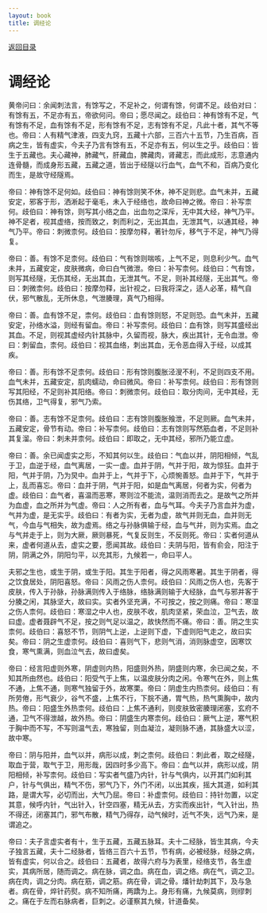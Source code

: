 ```yaml
---
layout: book
title: 调经论
---
```


[返回目录](./)

# 调经论

黄帝问曰：余闻刺法言，有馀写之，不足补之，何谓有馀，何谓不足。歧伯对曰：有馀有五，不足亦有五，帝欲何问。帝曰；愿尽闻之。歧伯曰：神有馀有不足，气有馀有不足，血有馀有不足，形有馀有不足，志有馀有不足，凡此十者，其气不等也。帝曰：人有精气津液，四支九窍，五藏十六部，三百六十五节，乃生百病，百病之生，皆有虚实，今夫子乃言有馀有五，不足亦有五，何以生之乎。歧伯曰：皆生于五藏也。夫心藏神，肺藏气，肝藏血，脾藏肉，肾藏志，而此成形，志意通内连骨髓，而成身形五藏，五藏之道，皆出于经隧以行血气，血气不和，百病乃变化而生，是故守经隧焉。

帝曰：神有馀不足何如。歧伯曰：神有馀则笑不休，神不足则悲。血气未并，五藏安定，邪客于形，洒淅起于毫毛，未入于经络也，故命曰神之微。帝曰：补写柰何。歧伯曰：神有馀，则写其小络之血，出血勿之深斥，无中其大经，神气乃平。神不足者，视其虚络，按而致之，刺而利之，无出其血，无泄其气，以通其经，神气乃平。帝曰：刺微柰何。歧伯曰：按摩勿释，著针勿斥，移气于不足，神气乃得复。

帝曰：善。有馀不足柰何。歧伯曰：气有馀则喘咳，上气不足，则息利少气。血气未并，五藏安定，皮肤微病，命曰白气微泄。帝曰：补写柰何。歧伯曰：气有馀，则写其经隧，无伤其经，无出其血，无泄其气。不足，则补其经隧，无出其气。帝曰：刺微柰何。歧伯曰：按摩勿释，出针视之，曰我将深之，适人必革，精气自伏，邪气散乱，无所休息，气泄腠理，真气乃相得。

帝曰：善。血有馀不足，柰何。歧伯曰：血有馀则怒，不足则恐。血气未并，五藏安定，孙络水溢，则经有留血。帝曰：补写柰何。歧伯曰：血有馀，则写其盛经出其血。不足，则视其虚经内针其脉中，久留而视，脉大，疾出其针，无令血泄。帝曰：刺留血，柰何。歧伯曰：视其血络，刺出其血，无令恶血得入于经，以成其疾。

帝曰：善。形有馀不足柰何。歧伯曰：形有馀则腹胀泾溲不利，不足则四支不用。血气未并，五藏安定，肌肉蠕动，命曰微风。帝曰：补写柰何。歧伯曰：形有馀则写其阳经，不足则补其阳络。帝曰：刺微柰何。歧伯曰：取分肉间，无中其经，无伤其络，卫气得复，邪气乃索。

帝曰：善。志有馀不足柰何。歧伯曰：志有馀则腹胀飱泄，不足则厥。血气未并，五藏安定，骨节有动。帝曰：补写柰何。歧伯曰：志有馀则写然筋血者，不足则补其复溜。帝曰：刺未并柰何。歧伯曰：即取之，无中其经，邪所乃能立虚。

帝曰：善。余已闻虚实之形，不知其何以生。歧伯曰：气血以并，阴阳相倾，气乱于卫，血逆于经，血气离居，一实一虚。血并于阴，气并于阳，故为惊狂。血并于阳，气并于阴，乃为炅中。血并于上，气并于下，心烦惋善怒。血并于下，气并于上，乱而喜忘。帝曰：血并于阴，气并于阳，如是血气离居，何者为实，何者为虚。歧伯曰：血气者，喜温而恶寒，寒则泣不能流，温则消而去之。是故气之所并为血虚，血之所并为气虚。帝曰：人之所有者，血与气耳。今夫子乃言血并为虚，气并为虚，是无实乎。歧伯曰：有者为实，无者为虚，故气并则无血，血并则无气，今血与气相失，故为虚焉。络之与孙脉俱输于经，血与气并，则为实焉。血之与气并走于上，则为大厥，厥则暴死，气复反则生，不反则死。帝曰：实者何道从来，虚者何道从去，虚实之要，愿闻其故。歧伯曰：夫阴与阳，皆有俞会，阳注于阴，阴满之外，阴阳匀平，以充其形，九候若一，命曰平人。

夫邪之生也，或生于阴，或生于阳。其生于阳者，得之风雨寒暑。其生于阴者，得之饮食居处，阴阳喜怒。帝曰：风雨之伤人柰何。歧伯曰：风雨之伤人也，先客于皮肤，传入于孙脉，孙脉满则传入于络脉，络脉满则输于大经脉，血气与邪并客于分腠之闲，其脉坚大，故曰实。实者外坚充满，不可按之，按之则痛。帝曰：寒湿之伤人柰何。歧伯曰：寒湿之中人也，皮肤不收，肌肉坚紧，荣血泣，卫气去，故曰虚。虚者聂辟气不足，按之则气足以温之，故快然而不痛。帝曰：善。阴之生实柰何。歧伯曰：喜怒不节，则阴气上逆，上逆则下虚，下虚则阳气走之，故曰实矣。帝曰：阴之生虚柰何。歧伯曰：喜则气下，悲则气消，消则脉虚空，因寒饮食，寒气熏满，则血泣气去，故曰虚矣。

帝曰：经言阳虚则外寒，阴虚则内热，阳盛则外热，阴盛则内寒，余已闻之矣，不知其所由然也。歧伯曰：阳受气于上焦，以温皮肤分肉之闲。令寒气在外，则上焦不通，上焦不通，则寒气独留于外，故寒栗。帝曰：阴虚生内热柰何。歧伯曰：有所劳倦，形气衰少，谷气不盛，上焦不行，下脘不通，胃气热，热气熏胸中，故内热。帝曰：阳盛生外热柰何。歧伯曰：上焦不通利，则皮肤致密腠理闭塞，玄府不通，卫气不得泄越，故外热。帝曰：阴盛生内寒柰何。歧伯曰：厥气上逆，寒气积于胸中而不写，不写则温气去，寒独留，则血凝泣，凝则脉不通，其脉盛大以涩，故中寒。

帝曰：阴与阳并，血气以并，病形以成，刺之柰何。歧伯曰：刺此者，取之经隧，取血于营，取气于卫，用形哉，因四时多少高下。帝曰：血气以并，病形以成，阴阳相倾，补写柰何。歧伯曰：写实者气盛乃内针，针与气俱内，以开其门如利其户，针与气俱出，精气不伤，邪气乃下，外门不闭，以出其疾，摇大其道，如利其路，是谓大写，必切而出，大气乃屈。帝曰：补虚柰何。歧伯曰：持针勿置，以定其意，候呼内针，气出针入，针空四塞，精无从去，方实而疾出针，气入针出，热不得还，闭塞其门，邪气布散，精气乃得存，动气候时，近气不失，远气乃来，是谓追之。

帝曰：夫子言虚实者有十，生于五藏，五藏五脉耳。夫十二经脉，皆生其病，今夫子独言五藏，夫十二经脉者，皆络三百六十五节，节有病，必被经脉，经脉之病，皆有虚实，何以合之。歧伯曰：五藏者，故得六府与为表里，经络支节，各生虚实，其病所居，随而调之。病在脉，调之血。病在血，调之络。病在气，调之卫。病在肉，调之分肉。病在筋，调之筋。病在骨，调之骨。燔针劫刺其下，及与急者。病在骨，焠针药熨。病不知所痛，两蹻为上。身形有痛，九候莫病，则缪刺之。痛在于左而右脉病者，巨刺之。必谨察其九候，针道备矣。

